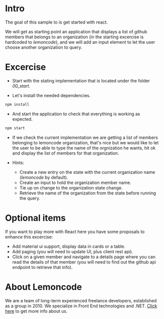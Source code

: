 # Intro

The goal of this sample to is get started with react.

We will get as starting point an application that displays a list of github members that
belongs to an organization (in the starting excercise is hardcoded to _lemoncode_), and 
we will add an input element to let the user choose another organization to query.

# Excercise

- Start with the stating implementation that is located under the folder *00_start*.

- Let's install the needed dependencies.

```bash
npm install
```

- And start the application to check that everything is working as expected.

```bash
npm start
```

- If we check the current implementation we are getting a list of members belonging to lemoncode
organization, that's nice but we would like to let the user to be able to type the name of the 
orgnization he wants, hit ok and display the list of members for that organization.

- Hints:

  - Create a new entry on the state with the current organization name (_lemoncode_ by default).
  - Create an input to hold the organization member name.
  - Tie up on change to the organization state change.
  - Retrieve the name of the organization from the state before running the query.

# Optional items

If you want to play more with React here you have some proposals to enhance this excercise:

- Add material ui support, display data in cards or a table.
- Add paging (you will need to update UI, plus client rest api).
- Click on a given member and navigate to a details page where you can read the details of that member (you will need to find out the github api endpoint to retrieve that info).

# About Lemoncode

We are a team of long-term experienced freelance developers, established as a group in 2010.
We specialize in Front End technologies and .NET. [Click here](http://lemoncode.net/services/en/#en-home) to get more info about us. 
